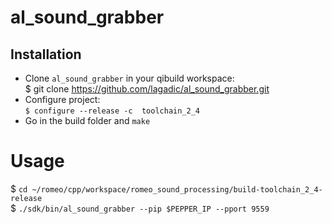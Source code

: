 # al_sound_grabber

## Installation
* Clone `al_sound_grabber` in your qibuild workspace:    
  $ git clone https://github.com/lagadic/al_sound_grabber.git   
* Configure project:   
  `$ configure --release -c  toolchain_2_4 `   
* Go in the build folder and `make`

# Usage
$ `cd ~/romeo/cpp/workspace/romeo_sound_processing/build-toolchain_2_4-release`   
$ `./sdk/bin/al_sound_grabber --pip $PEPPER_IP --pport 9559`
